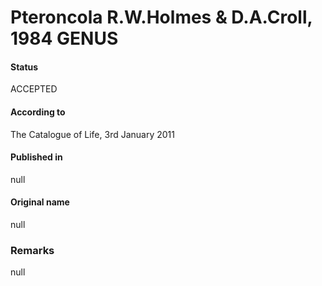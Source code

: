 Pteroncola R.W.Holmes & D.A.Croll, 1984 GENUS
=======

#### Status
ACCEPTED

#### According to
The Catalogue of Life, 3rd January 2011

#### Published in
null

#### Original name
null

### Remarks
null